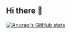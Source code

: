 ## Hi there 👋

[![Anurag's GitHub stats](https://github-readme-stats.vercel.app/api?username=limboocy)](https://github.com/limboocy/github-readme-stats)

